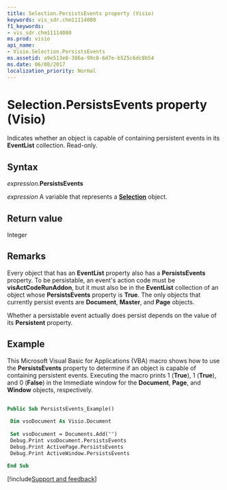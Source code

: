 ```yaml
---
title: Selection.PersistsEvents property (Visio)
keywords: vis_sdr.chm11114080
f1_keywords:
- vis_sdr.chm11114080
ms.prod: visio
api_name:
- Visio.Selection.PersistsEvents
ms.assetid: a9e513e8-386a-99c8-6d7e-b525c6dc8b54
ms.date: 06/08/2017
localization_priority: Normal
---
```



# Selection.PersistsEvents property (Visio)

Indicates whether an object is capable of containing persistent events in its  **EventList** collection. Read-only.


## Syntax

_expression_.**PersistsEvents**

_expression_ A variable that represents a **[Selection](Visio.Selection.md)** object.


## Return value

Integer


## Remarks

Every object that has an  **EventList** property also has a **PersistsEvents** property. To be persistable, an event's action code must be **visActCodeRunAddon**, but it must also be in the **EventList** collection of an object whose **PersistsEvents** property is **True**. The only objects that currently persist events are **Document**, **Master**, and **Page** objects.

Whether a persistable event actually does persist depends on the value of its  **Persistent** property.


## Example

This Microsoft Visual Basic for Applications (VBA) macro shows how to use the  **PersistsEvents** property to determine if an object is capable of containing persistent events. Executing the macro prints 1 (**True**), 1 (**True**), and 0 (**False**) in the Immediate window for the **Document**, **Page**, and **Window** objects, respectively.


```vb
 
Public Sub PersistsEvents_Example() 
 
 Dim vsoDocument As Visio.Document 
 
 Set vsoDocument = Documents.Add("") 
 Debug.Print vsoDocument.PersistsEvents 
 Debug.Print ActivePage.PersistsEvents 
 Debug.Print ActiveWindow.PersistsEvents 
 
End Sub
```

[!include[Support and feedback](~/includes/feedback-boilerplate.md)]